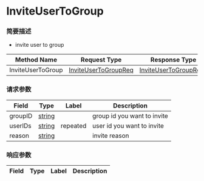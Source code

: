 # InviteUserToGroup

### 简要描述

- invite user to group

| Method Name | Request Type | Response Type |
| ----------- | ------------ | ------------- |
| InviteUserToGroup | [InviteUserToGroupReq](#openim.sdk.group.InviteUserToGroupReq) | [InviteUserToGroupResp](#openim.sdk.group.InviteUserToGroupResp) |

### 请求参数
| Field | Type | Label | Description |
| ----- | ---- | ----- | ----------- |
| groupID | [string](#string) |  | group id you want to invite |
| userIDs | [string](#string) | repeated | user id you want to invite |
| reason | [string](#string) |  | invite reason |


### 响应参数
| Field | Type | Label | Description |
| ----- | ---- | ----- | ----------- |


